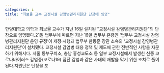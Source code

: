 ```yaml
---
categories: i
title: "최보율 교수 교정시설 감염병관리지원단 단장에 임명"
---
```

한양대학교 의학과 최보율 교수가 지난 16일 설치된 "교정시설 감염병관리지원단"의 단장으로 임명됐다.21일 법무부에 따르면 지난 16일 법무부 훈령인 ‘법무부 교정시설 감염병관리지원단 운영 규정’이 제정·시행돼 법무부 한동훈 장관 소속의 ‘교정시설 감영벙관리지원단’이 설치됐다. 교정시설 감염병 대응 정책 및 제도에 관한 전반적인 사항을 자문하기 위해서다. 서울 동부구치소, 충남 홍성교도소 등 일부 교정시설에서 발생한 신종 코로나바이러스 감염증(코로나19) 집단 감염과 같은 사태의 재발을 막기 위한 조치로 풀이된다.지원단은 단장을 포